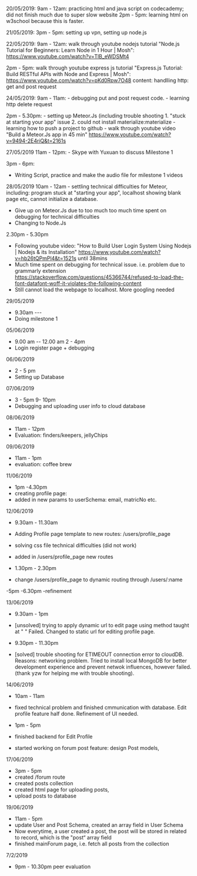 20/05/2019: 
    9am - 12am: practicing html and java script on codecademy; did not finish much due to super slow website
    2pm - 5pm: learning html on w3school because this is faster.

21/05/2019: 
    3pm - 5pm: setting up vpn, setting up node.js

22/05/2019:
    9am - 12am: walk through youtube nodejs tutorial "Node.js Tutorial for Beginners: Learn Node in 1 Hour | Mosh": https://www.youtube.com/watch?v=TlB_eWDSMt4

   2pm - 5pm: walk through youtube express js tutorial "Express.js Tutorial: Build RESTful APIs with Node and Express | Mosh": https://www.youtube.com/watch?v=pKd0Rpw7O48
   content: handlling http: get and post request
   
24/05/2019:
    9am - 11am:
    - debugging put and post request code.
    - learning http delete request
    
   2pm - 5.30pm:
    - setting up Meteor.Js (including trouble shooting 
        1. "stuck at starting your app" issue
        2. could not install materialize:materialize
    - learning how to push a project to github
    - walk through youtube video "Build a Meteor.Js app in 45 min" https://www.youtube.com/watch?v=9494-2E4riQ&t=2161s
    
27/05/2019
    11am - 12pm:
    - Skype with Yuxuan to discuss Milestone 1
    
   3pm - 6pm:
   - Writing Script, practice and make the audio file for milestone 1 videos
   
28/05/2019
    10am - 12am
    - settling technical difficulties for Meteor, including: program stuck at "starting your app", localhost showing blank page etc, cannot initialize a database.
   - Give up on Meteor.Js due to too much too much time spent on debugging for technical difficulties
   - Changing to Node.Js
   
   2.30pm - 5.30pm
   - Following youtube video: "How to Build User Login System Using Nodejs | Nodejs & its Installation" https://www.youtube.com/watch?v=hb26tQPmPl4&t=1521s  until 38mins
  - Much time spent on debugging for technical issue. i.e. problem due to grammarly extension https://stackoverflow.com/questions/45366744/refused-to-load-the-font-datafont-woff-it-violates-the-following-content
  - Still cannot load the webpage to localhost. More googling needed
  
 29/05/2019
 - 9.30am ---
 - Doing milestone 1
 
 05/06/2019
 - 9.00 am -- 12.00 am 2 - 4pm 
 - Login register page + debugging
 
 06/06/2019
 - 2 - 5 pm 
 - Setting up Database
 
 07/06/2019
 - 3 - 5pm 9- 10pm
 - Debugging and uploading user info to cloud database
 
 08/06/2019
 - 11am - 12pm
  - Evaluation: finders/keepers, jellyChips
  
 09/06/2019
 - 11am - 1pm 
 - evaluation: coffee brew
 
 11/06/2019
 - 1pm -4.30pm
 - creating profile page: 
 - added in new params to userSchema: email, matricNo etc.

12/06/2019
- 9.30am - 11.30am
- Adding Profile page template to new routes: /users/profile_page
- solving css file technical difficulties (did not work)
- added in /users/profile_page new routes

- 1.30pm - 2.30pm
- change /users/profile_page to dynamic routing through /users/:name

-5pm -6.30pm
 -refinement
 
13/06/2019

- 9.30am - 1pm
 - [unsolved] trying to apply dynamic url to edit page using method taught at " " Failed. Changed to static url for editing profile page.

- 9.30pm - 11.30pm
 - [solved] trouble shooting for ETIMEOUT connection error to cloudDB. Reasons: networking problem. Tried to install local MongoDB for better development experience and prevent netwok influences, however failed. (thank yzw for helping me with trouble shooting).
 
14/06/2019
- 10am - 11am
- fixed technical problem and finished cmmunication with database. Edit profile feature half done. Refinement of UI needed.

- 1pm - 5pm
 - finished backend for Edit Profile
 - started working on forum post feature: design Post models, 
 
17/06/2019
- 3pm - 5pm
 - created /forum route
 - created posts collection
 - created html page for uploading posts,
 - upload posts to database
 
19/06/2019
- 11am - 5pm
 - update User and Post Schema, created an array field in User Schema
 - Now everytime, a user created a post, the post will be stored in related to record, which is the "post“ array field 
 - finished mainForum page, i.e. fetch all posts from the collection
 
 
7/2/2019
 - 9pm - 10.30pm
   peer evaluation
